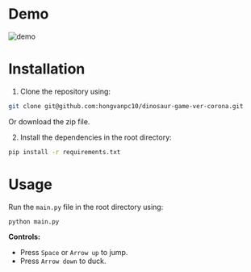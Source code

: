 # Demo

![demo](assets/images/demo.gif)

# Installation

1. Clone the repository using:

```bash
git clone git@github.com:hongvanpc10/dinosaur-game-ver-corona.git
```

Or download the zip file.

2. Install the dependencies in the root directory:

```bash
pip install -r requirements.txt
```

# Usage

Run the `main.py` file in the root directory using:

```bash
python main.py
```

**Controls:**

* Press `Space` or `Arrow up` to jump.
* Press `Arrow down` to duck.